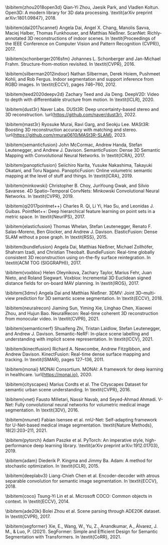 \bibitem{zhou2018open3d}
Qian-Yi Zhou, Jaesik Park, and Vladlen Koltun. 
Open3D: A modern library for 3D data processing. 
\textit{arXiv preprint arXiv:1801.09847}, 2018.

\bibitem{dai2017scannet}
Angela Dai, Angel X. Chang, Manolis Savva, Maciej Halber, Thomas Funkhouser, and Matthias Nießner. 
ScanNet: Richly-annotated 3D reconstructions of indoor scenes. 
In \textit{Proceedings of the IEEE Conference on Computer Vision and Pattern Recognition (CVPR)}, 2017.

\bibitem{schonberger2016sfm}
Johannes L. Schonberger and Jan-Michael Frahm. 
Structure-from-motion revisited. 
In \textit{CVPR}, 2016.

\bibitem{silberman2012indoor}
Nathan Silberman, Derek Hoiem, Pushmeet Kohli, and Rob Fergus. 
Indoor segmentation and support inference from RGBD images. 
In \textit{ECCV}, pages 746–760, 2012.

\bibitem{teed2020deepv2d}
Zachary Teed and Jia Deng. 
DeepV2D: Video to depth with differentiable structure from motion. 
In \textit{ICLR}, 2020.

\bibitem{dust3r}
Naver Labs. 
DUSt3R: Deep uncertainty-based stereo and 3D reconstruction. 
\url{https://github.com/naver/dust3r}, 2022.

\bibitem{mast3r}
Ryosuke Murai, Ravi Garg, and Seokju Lee. 
MASt3R: Boosting 3D reconstruction accuracy with matching and stereo. 
\url{https://github.com/rmurai0610/MASt3R-SLAM}, 2023.

\bibitem{semanticfusion}
John McCormac, Andrew Handa, Stefan Leutenegger, and Andrew J. Davison. 
SemanticFusion: Dense 3D Semantic Mapping with Convolutional Neural Networks. 
In \textit{ICRA}, 2017.

\bibitem{panopticfusion}
Seiichiro Narita, Yusuke Nakashima, Takayuki Okatani, and Toru Nagano. 
PanopticFusion: Online volumetric semantic mapping at the level of stuff and things. 
In \textit{ICRA}, 2019.

\bibitem{minkowski}
Christopher B. Choy, JunYoung Gwak, and Silvio Savarese. 
4D Spatio–Temporal ConvNets: Minkowski Convolutional Neural Networks. 
In \textit{CVPR}, 2019.

\bibitem{qi2017pointnet++}
Charles R. Qi, Li Yi, Hao Su, and Leonidas J. Guibas. 
PointNet++: Deep hierarchical feature learning on point sets in a metric space. 
In \textit{NeurIPS}, 2017.

\bibitem{elasticfusion}
Thomas Whelan, Stefan Leutenegger, Renato F. Salas-Moreno, Ben Glocker, and Andrew J. Davison. 
ElasticFusion: Dense SLAM without a pose graph. 
In \textit{RSS}, 2015.

\bibitem{bundlefusion}
Angela Dai, Matthias Nießner, Michael Zollhöfer, Shahram Izadi, and Christian Theobalt. 
BundleFusion: Real-time globally consistent 3D reconstruction using on-the-fly surface reintegration. 
In \textit{ACM TOG (SIGGRAPH)}, 2017.

\bibitem{voxblox}
Helen Oleynikova, Zachary Taylor, Marius Fehr, Juan Nieto, and Roland Siegwart. 
Voxblox: Incremental 3D Euclidean signed distance fields for on-board MAV planning. 
In \textit{IROS}, 2017.

\bibitem{3dmv}
Angela Dai and Matthias Nießner. 
3DMV: Joint 3D–multi-view prediction for 3D semantic scene segmentation. 
In \textit{ECCV}, 2018.

\bibitem{neuralrecon}
Jiaming Sun, Yiming Xie, Linghao Chen, Xiaowei Zhou, and Hujun Bao. 
NeuralRecon: Real-time coherent 3D reconstruction from monocular video. 
In \textit{CVPR}, 2021.

\bibitem{semanticnerf}
Shuaifeng Zhi, Tristan Laidlow, Stefan Leutenegger, and Andrew J. Davison. 
Semantic-NeRF: In-place scene labelling and understanding with implicit scene representation. 
In \textit{ICCV}, 2021.

\bibitem{kinectfusion}
Richard A. Newcombe, Andrew Fitzgibbon, and Andrew Davison. 
KinectFusion: Real-time dense surface mapping and tracking. 
In \textit{ISMAR}, pages 127–136, 2011.

\bibitem{monai}
MONAI Consortium. 
MONAI: A framework for deep learning in healthcare. 
\url{https://monai.io}, 2020.

\bibitem{cityscapes}
Marius Cordts et al. 
The Cityscapes Dataset for semantic urban scene understanding. 
In \textit{CVPR}, 2016.

\bibitem{vnet}
Fausto Milletari, Nassir Navab, and Seyed-Ahmad Ahmadi. 
V-Net: Fully convolutional neural networks for volumetric medical image segmentation. 
In \textit{3DV}, 2016.

\bibitem{nnunet}
Fabian Isensee et al. 
nnU-Net: Self-adapting framework for U-Net-based medical image segmentation. 
\textit{Nature Methods}, 18(2):203–211, 2021.

\bibitem{pytorch}
Adam Paszke et al. 
PyTorch: An imperative style, high-performance deep learning library. 
\textit{arXiv preprint arXiv:1912.01703}, 2019.

\bibitem{adam}
Diederik P. Kingma and Jimmy Ba. 
Adam: A method for stochastic optimization. 
In \textit{ICLR}, 2015.

\bibitem{deeplabv3}
Liang-Chieh Chen et al. 
Encoder-decoder with atrous separable convolution for semantic image segmentation. 
In \textit{ECCV}, 2018.

\bibitem{coco}
Tsung-Yi Lin et al. 
Microsoft COCO: Common objects in context. 
In \textit{ECCV}, 2014.

\bibitem{ade20k}
Bolei Zhou et al. 
Scene parsing through ADE20K dataset. 
In \textit{CVPR}, 2017.

\bibitem{segformer}
Xie, E., Wang, W., Yu, Z., Anandkumar, A., Álvarez, J. M., \& Luo, P. (2021). SegFormer: Simple and Efficient Design for Semantic Segmentation with Transformers.
In \textit{CoRR}, 2021.
